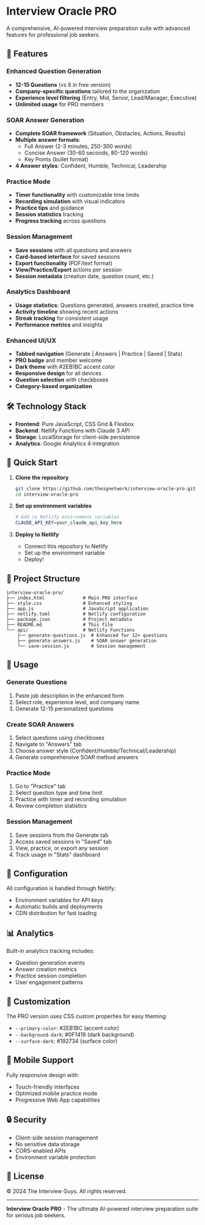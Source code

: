 # Interview Oracle PRO

A comprehensive, AI-powered interview preparation suite with advanced features for professional job seekers.

## 🚀 Features

### Enhanced Question Generation
- **12-15 Questions** (vs 8 in free version)
- **Company-specific questions** tailored to the organization
- **Experience level filtering** (Entry, Mid, Senior, Lead/Manager, Executive)
- **Unlimited usage** for PRO members

### SOAR Answer Generation
- **Complete SOAR framework** (Situation, Obstacles, Actions, Results)
- **Multiple answer formats**:
  - Full Answer (2-3 minutes, 250-300 words)
  - Concise Answer (30-60 seconds, 80-120 words)
  - Key Points (bullet format)
- **4 Answer styles**: Confident, Humble, Technical, Leadership

### Practice Mode
- **Timer functionality** with customizable time limits
- **Recording simulation** with visual indicators
- **Practice tips** and guidance
- **Session statistics** tracking
- **Progress tracking** across questions

### Session Management
- **Save sessions** with all questions and answers
- **Card-based interface** for saved sessions
- **Export functionality** (PDF/text format)
- **View/Practice/Export** actions per session
- **Session metadata** (creation date, question count, etc.)

### Analytics Dashboard
- **Usage statistics**: Questions generated, answers created, practice time
- **Activity timeline** showing recent actions
- **Streak tracking** for consistent usage
- **Performance metrics** and insights

### Enhanced UI/UX
- **Tabbed navigation** (Generate | Answers | Practice | Saved | Stats)
- **PRO badge** and member welcome
- **Dark theme** with #2EB1BC accent color
- **Responsive design** for all devices
- **Question selection** with checkboxes
- **Category-based organization**

## 🛠️ Technology Stack

- **Frontend**: Pure JavaScript, CSS Grid & Flexbox
- **Backend**: Netlify Functions with Claude 3 API
- **Storage**: LocalStorage for client-side persistence
- **Analytics**: Google Analytics 4 integration

## 🚀 Quick Start

1. **Clone the repository**
   ```bash
   git clone https://github.com/theignetwork/interview-oracle-pro.git
   cd interview-oracle-pro
   ```

2. **Set up environment variables**
   ```bash
   # Add to Netlify environment variables
   CLAUDE_API_KEY=your_claude_api_key_here
   ```

3. **Deploy to Netlify**
   - Connect this repository to Netlify
   - Set up the environment variable
   - Deploy!

## 📁 Project Structure

```
interview-oracle-pro/
├── index.html              # Main PRO interface
├── style.css               # Enhanced styling
├── app.js                  # JavaScript application
├── netlify.toml            # Netlify configuration
├── package.json            # Project metadata
├── README.md               # This file
└── api/                    # Netlify Functions
    ├── generate-questions.js  # Enhanced for 12+ questions
    ├── generate-answers.js    # SOAR answer generation
    └── save-session.js        # Session management
```

## 🎯 Usage

### Generate Questions
1. Paste job description in the enhanced form
2. Select role, experience level, and company name
3. Generate 12-15 personalized questions

### Create SOAR Answers
1. Select questions using checkboxes
2. Navigate to "Answers" tab
3. Choose answer style (Confident/Humble/Technical/Leadership)
4. Generate comprehensive SOAR method answers

### Practice Mode
1. Go to "Practice" tab
2. Select question type and time limit
3. Practice with timer and recording simulation
4. Review completion statistics

### Session Management
1. Save sessions from the Generate tab
2. Access saved sessions in "Saved" tab
3. View, practice, or export any session
4. Track usage in "Stats" dashboard

## 🔧 Configuration

All configuration is handled through Netlify:
- Environment variables for API keys
- Automatic builds and deployments
- CDN distribution for fast loading

## 📊 Analytics

Built-in analytics tracking includes:
- Question generation events
- Answer creation metrics
- Practice session completion
- User engagement patterns

## 🎨 Customization

The PRO version uses CSS custom properties for easy theming:
- `--primary-color`: #2EB1BC (accent color)
- `--background-dark`: #0F1419 (dark background)
- `--surface-dark`: #192734 (surface color)

## 📱 Mobile Support

Fully responsive design with:
- Touch-friendly interfaces
- Optimized mobile practice mode
- Progressive Web App capabilities

## 🔒 Security

- Client-side session management
- No sensitive data storage
- CORS-enabled APIs
- Environment variable protection

## 📄 License

© 2024 The Interview Guys. All rights reserved.

---

**Interview Oracle PRO** - The ultimate AI-powered interview preparation suite for serious job seekers.